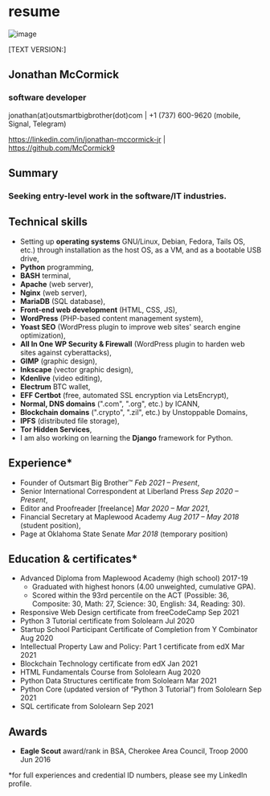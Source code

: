 # resume
![image](https://user-images.githubusercontent.com/67705789/136709443-ddfbf5b5-9813-4436-bf23-23aa2e918146.png)



[TEXT VERSION:]

## Jonathan McCormick
### software developer
jonathan(at)outsmartbigbrother(dot)com | +1 (737) 600-9620 (mobile, Signal, Telegram)

https://linkedin.com/in/jonathan-mccormick-jr | https://github.com/McCormick9

## Summary
### Seeking entry-level work in the software/IT industries.

## Technical skills
* Setting up <b>operating systems</b> GNU/Linux, Debian, Fedora, Tails OS, etc.) through installation as the host OS, as a VM, and as a bootable USB drive,
* <b>Python</b> programming,
* <b>BASH</b> terminal,
* <b>Apache</b> (web server),
* <b>Nginx</b> (web server),
* <b>MariaDB</b> (SQL database),
* <b>Front-end web development</b> (HTML, CSS, JS),
* <b>WordPress</b> (PHP-based content management system),
* <b>Yoast SEO</b> (WordPress plugin to improve web sites' search engine optimization),
* <b>All In One WP Security & Firewall</b> (WordPress plugin to harden web sites against cyberattacks),
* <b>GIMP</b> (graphic design),
* <b>Inkscape</b> (vector graphic design),
* <b>Kdenlive</b> (video editing),
* <b>Electrum</b> BTC wallet,
* <b>EFF Certbot</b> (free, automated SSL encryption via LetsEncrypt),
* <b>Normal, DNS domains</b> (".com", ".org", etc.) by ICANN,
* <b>Blockchain domains</b> (".crypto", ".zil", etc.) by Unstoppable Domains,
* <b>IPFS</b> (distributed file storage),
* <b>Tor Hidden Services</b>,
* I am also working on learning the <b>Django</b> framework for Python.

## Experience*
* Founder of Outsmart Big Brother™ <i>Feb 2021 – Present</i>,
* Senior International Correspondent at Liberland Press <i>Sep 2020 – Present</i>,
* Editor and Proofreader [freelance] <i>Mar 2020 – Mar 2021</i>,
* Financial Secretary at Maplewood Academy <i>Aug 2017 – May 2018</i> (student position),
* Page at Oklahoma State Senate <i>Mar 2018</i> (temporary position)

## Education & certificates*
* Advanced Diploma from Maplewood Academy (high school) 2017-19
    * Graduated with highest honors (4.00 unweighted, cumulative GPA).
    * Scored within the 93rd percentile on the ACT (Possible: 36, Composite: 30, Math: 27, Science: 30, English: 34, Reading: 30).
* Responsive Web Design certificate from freeCodeCamp Sep 2021
* Python 3 Tutorial certificate from Sololearn Jul 2020
* Startup School Participant Certificate of Completion from Y Combinator Aug 2020
* Intellectual Property Law and Policy: Part 1 certificate from edX Mar 2021
* Blockchain Technology certificate from edX Jan 2021
* HTML Fundamentals Course from Sololearn Aug 2020
* Python Data Structures certificate from Sololearn Mar 2021
* Python Core (updated version of “Python 3 Tutorial”) from Sololearn Sep 2021
* SQL certificate from Sololearn Sep 2021
## Awards
* <b>Eagle Scout</b> award/rank in BSA, Cherokee Area Council, Troop 2000 Jun 2016


*for full experiences and credential ID numbers, please see my LinkedIn profile.
